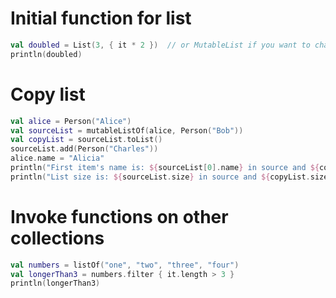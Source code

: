 # Initial function for list

```kotlin
val doubled = List(3, { it * 2 })  // or MutableList if you want to change its content later
println(doubled)
```

# Copy list

```kotlin
val alice = Person("Alice")
val sourceList = mutableListOf(alice, Person("Bob"))
val copyList = sourceList.toList()
sourceList.add(Person("Charles"))
alice.name = "Alicia"
println("First item's name is: ${sourceList[0].name} in source and ${copyList[0].name} in copy")
println("List size is: ${sourceList.size} in source and ${copyList.size} in copy")
```

# Invoke functions on other collections﻿

```kotlin
val numbers = listOf("one", "two", "three", "four")  
val longerThan3 = numbers.filter { it.length > 3 }
println(longerThan3)
```
